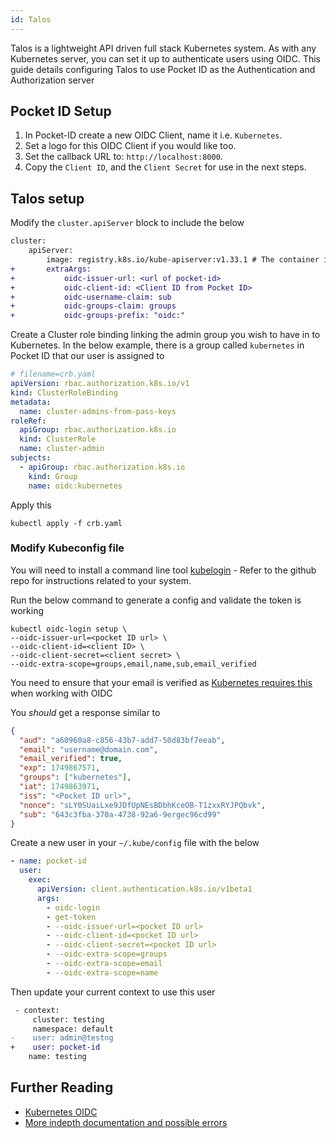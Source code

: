 ```yaml
---
id: Talos
---
```


Talos is a lightweight API driven full stack Kubernetes system. As with any Kubernetes server, you can set it up to
authenticate users using OIDC. This guide details configuring Talos to use Pocket ID as the Authentication and Authorization server

## Pocket ID Setup

1. In Pocket-ID create a new OIDC Client, name it i.e. `Kubernetes`.
2. Set a logo for this OIDC Client if you would like too.
3. Set the callback URL to: `http://localhost:8000`.
4. Copy the `Client ID`, and the `Client Secret` for use in the next steps.

## Talos setup

Modify the `cluster.apiServer` block to include the below

```diff
cluster:
    apiServer:
        image: registry.k8s.io/kube-apiserver:v1.33.1 # The container image used in the API server manifest.
+       extraArgs:
+           oidc-issuer-url: <url of pocket-id>
+           oidc-client-id: <Client ID from Pocket ID>
+           oidc-username-claim: sub
+           oidc-groups-claim: groups
+           oidc-groups-prefix: "oidc:"
```

Create a Cluster role binding linking the admin group you wish to have in to Kubernetes. In the below example, there is a group
called `kubernetes` in Pocket ID that our user is assigned to

```yaml
# filename=crb.yaml
apiVersion: rbac.authorization.k8s.io/v1
kind: ClusterRoleBinding
metadata:
  name: cluster-admins-from-pass-keys
roleRef:
  apiGroup: rbac.authorization.k8s.io
  kind: ClusterRole
  name: cluster-admin
subjects:
  - apiGroup: rbac.authorization.k8s.io
    kind: Group
    name: oidc:kubernetes
```

Apply this

```shell
kubectl apply -f crb.yaml
```

### Modify Kubeconfig file

You will need to install a command line tool [kubelogin](https://github.com/int128/kubelogin) - Refer to the github repo for
instructions related to your system.

Run the below command to generate a config and validate the token is working

```shell
kubectl oidc-login setup \
--oidc-issuer-url=<pocket ID url> \
--oidc-client-id=<client ID> \
--oidc-client-secret=<client secret> \
--oidc-extra-scope=groups,email,name,sub,email_verified
```

You need to ensure that your email is verified as [Kubernetes requires this](https://github.com/kubernetes/kubernetes/blob/77bd3f89fbc389d5dfebbed880e08a1e4949312c/staging/src/k8s.io/apiserver/plugin/pkg/authenticator/token/oidc/oidc.go#L833-L847)
when working with OIDC

You _should_ get a response similar to

```json
{
  "aud": "a60960a8-c856-43b7-add7-50d83bf7eeab",
  "email": "username@domain.com",
  "email_verified": true,
  "exp": 1749867571,
  "groups": ["kubernetes"],
  "iat": 1749863971,
  "iss": "<Pocket ID url>",
  "nonce": "sLY0SUaiLxe9JDfUpNEsBDbhKceOB-T1zxxRYJPQbvk",
  "sub": "643c3fba-370a-4738-92a6-9ergec96cd99"
}
```

Create a new user in your `~/.kube/config` file with the below

```yaml
- name: pocket-id
  user:
    exec:
      apiVersion: client.authentication.k8s.io/v1beta1
      args:
        - oidc-login
        - get-token
        - --oidc-issuer-url=<pocket ID url>
        - --oidc-client-id=<pocket ID url>
        - --oidc-client-secret=<pocket ID url>
        - --oidc-extra-scope=groups
        - --oidc-extra-scope=email
        - --oidc-extra-scope=name
```

Then update your current context to use this user

```diff
 - context:
     cluster: testing
     namespace: default
-    user: admin@testng
+    user: pocket-id
    name: testing
```

## Further Reading

- [Kubernetes OIDC](https://kubernetes.io/docs/reference/access-authn-authz/authentication/)
- [More indepth documentation and possible errors](https://documentation.breadnet.co.uk/kubernetes/oidc/talos-oidc-pocket-id/)
